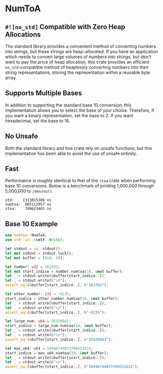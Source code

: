 # NumToA

## `#![no_std]` Compatible with Zero Heap Allocations

The standard library provides a convenient method of converting numbers into strings, but these strings are
heap-allocated. If you have an application which needs to convert large volumes of numbers into strings, but don't
want to pay the price of heap allocation, this crate provides an efficient `no_std`-compatible method of heaplessly converting numbers
into their string representations, storing the representation within a reusable byte array.

## Supports Multiple Bases

In addition to supporting the standard base 10 conversion, this implementation allows you to select the base of
your choice. Therefore, if you want a binary representation, set the base to 2. If you want hexadecimal, set the
base to 16.

## No Unsafe

Both the standard library and itoa crate rely on unsafe functions, but this implementation has been able to avoid
the use of unsafe entirely.

## Fast

Performance is roughly identical to that of the `itoa` crate when performing base 10 conversions. Below is a benchmark
of printing 1,000,000 through 5,000,000 to `/dev/null`

```
std:    1313015386 ns
numtoa:  805112957 ns
itoa:    799623465 ns
```

## Base 10 Example

```rust
use numtoa::NumToA;
use std::io::{self, Write};

let stdout = io::stdout();
let mut stdout = stdout.lock();
let mut buffer = [0u8; 20];

let number: u32 = 162392;
let mut start_indice = number.numtoa(10, &mut buffer);
let _ = stdout.write(&buffer[start_indice..]);
let _ = stdout.write(b"\n");
assert_eq!(&buffer[start_indice..], b"162392");

let other_number: i32 = -6235;
start_indice = other_number.numtoa(10, &mut buffer);
let _ = stdout.write(&buffer[start_indice..]);
let _ = stdout.write(b"\n");
assert_eq!(&buffer[start_indice..], b"-6235");

let large_num: u64 = 35320842;
start_indice = large_num.numtoa(10, &mut buffer);
let _ = stdout.write(&buffer[start_indice..]);
let _ = stdout.write(b"\n");
assert_eq!(&buffer[start_indice..], b"35320842");

let max_u64: u64 = 18446744073709551615;
start_indice = max_u64.numtoa(10, &mut buffer);
let _ = stdout.write(&buffer[start_indice..]);
let _ = stdout.write(b"\n");
assert_eq!(&buffer[start_indice..], b"18446744073709551615");
```

